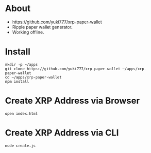 # About
- https://github.com/yuki777/xrp-paper-wallet
- Ripple paper wallet generator.
- Working offline.

# Install
```
mkdir -p ~/apps
git clone https://github.com/yuki777/xrp-paper-wallet ~/apps/xrp-paper-wallet
cd ~/apps/xrp-paper-wallet
npm install
```

# Create XRP Address via Browser
```
open index.html
```

# Create XRP Address via CLI
```
node create.js
```
